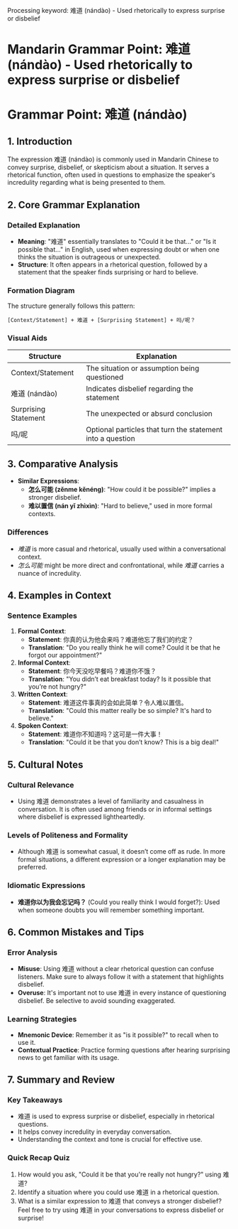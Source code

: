 Processing keyword: 难道 (nándào) - Used rhetorically to express surprise or disbelief
# Mandarin Grammar Point: 难道 (nándào) - Used rhetorically to express surprise or disbelief
# Grammar Point: 难道 (nándào)
## 1. Introduction
The expression 难道 (nándào) is commonly used in Mandarin Chinese to convey surprise, disbelief, or skepticism about a situation. It serves a rhetorical function, often used in questions to emphasize the speaker's incredulity regarding what is being presented to them.
## 2. Core Grammar Explanation
### Detailed Explanation
- **Meaning**: "难道" essentially translates to "Could it be that..." or "Is it possible that..." in English, used when expressing doubt or when one thinks the situation is outrageous or unexpected.
- **Structure**: It often appears in a rhetorical question, followed by a statement that the speaker finds surprising or hard to believe.
### Formation Diagram
The structure generally follows this pattern:
```
[Context/Statement] + 难道 + [Surprising Statement] + 吗/呢？
```
### Visual Aids
| **Structure**                | **Explanation**                                     |
|------------------------------|-----------------------------------------------------|
| Context/Statement            | The situation or assumption being questioned        |
| 难道 (nándào)               | Indicates disbelief regarding the statement          |
| Surprising Statement          | The unexpected or absurd conclusion                   |
| 吗/呢                        | Optional particles that turn the statement into a question |
## 3. Comparative Analysis
- **Similar Expressions**: 
  - **怎么可能 (zěnme kěnéng)**: "How could it be possible?" implies a stronger disbelief.
  - **难以置信 (nán yǐ zhìxìn)**: "Hard to believe," used in more formal contexts.
### Differences
- *难道* is more casual and rhetorical, usually used within a conversational context.
- *怎么可能* might be more direct and confrontational, while *难道* carries a nuance of incredulity.
## 4. Examples in Context
### Sentence Examples
1. **Formal Context**:
   - **Statement**: 你真的认为他会来吗？难道他忘了我们的约定？
   - **Translation**: "Do you really think he will come? Could it be that he forgot our appointment?"
2. **Informal Context**:
   - **Statement**: 你今天没吃早餐吗？难道你不饿？
   - **Translation**: "You didn’t eat breakfast today? Is it possible that you’re not hungry?"
3. **Written Context**:
   - **Statement**: 难道这件事真的会如此简单？令人难以置信。
   - **Translation**: "Could this matter really be so simple? It's hard to believe."
4. **Spoken Context**:
   - **Statement**: 难道你不知道吗？这可是一件大事！
   - **Translation**: "Could it be that you don’t know? This is a big deal!"
## 5. Cultural Notes
### Cultural Relevance
- Using 难道 demonstrates a level of familiarity and casualness in conversation. It is often used among friends or in informal settings where disbelief is expressed lightheartedly.
### Levels of Politeness and Formality
- Although 难道 is somewhat casual, it doesn’t come off as rude. In more formal situations, a different expression or a longer explanation may be preferred.
### Idiomatic Expressions
- **难道你以为我会忘记吗？** (Could you really think I would forget?): Used when someone doubts you will remember something important.
## 6. Common Mistakes and Tips
### Error Analysis
- **Misuse**: Using 难道 without a clear rhetorical question can confuse listeners. Make sure to always follow it with a statement that highlights disbelief.
- **Overuse**: It's important not to use 难道 in every instance of questioning disbelief. Be selective to avoid sounding exaggerated.
### Learning Strategies
- **Mnemonic Device**: Remember it as "is it possible?" to recall when to use it.
- **Contextual Practice**: Practice forming questions after hearing surprising news to get familiar with its usage.
## 7. Summary and Review
### Key Takeaways
- 难道 is used to express surprise or disbelief, especially in rhetorical questions.
- It helps convey incredulity in everyday conversation.
- Understanding the context and tone is crucial for effective use.
### Quick Recap Quiz
1. How would you ask, "Could it be that you're really not hungry?" using 难道?
2. Identify a situation where you could use 难道 in a rhetorical question.
3. What is a similar expression to 难道 that conveys a stronger disbelief? 
Feel free to try using 难道 in your conversations to express disbelief or surprise!
